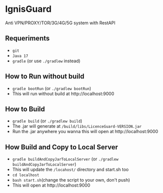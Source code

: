# IgnisGuard

Anti VPN/PROXY/TOR/3G/4G/5G system with RestAPI

## Requeriments

- `git`
- `Java 17`
- `gradle` (or use `./gradlew` instead)

## How to Run without build

- `gradle bootRun` (or `./gradlew bootRun`)
- This will run without build at http://localhost:9000

## How to Build

- `gradle build` (or `./gradlew build`)
- The .jar will generate at `/build/libs/LicenceGuard-VERSION.jar`
- Run the .jar anywhere you wanna this will open at http://localhost:9000


## How Build and Copy to Local Server

- `gradle buildAndCopyJarToLocalServer` (or `./gradlew buildAndCopyJarToLocalServer`)
- This will update the `/locahost/` directory and start.sh too
- `cd localhost`
- `bash start.sh`(change the script to your own, don't push)
- This will open at http://localhost:9000